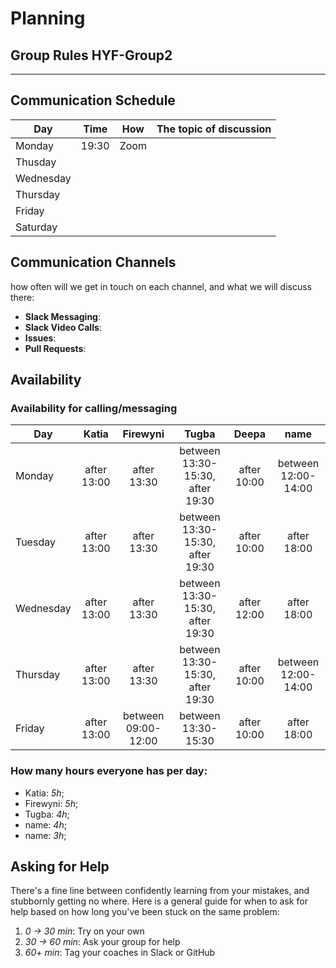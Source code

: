 # Planning

## Group Rules HYF-Group2

---

## Communication Schedule

| Day       | Time      | How          | The topic of discussion                 |
| --------- | :-------: | :----------: | --------------------------------------  |
| Monday    |  19:30         |     Zoom         |                                         |
| Thusday   |           |              |                                         |
| Wednesday |           |              |                                         |
| Thursday  |           |              |                                         |
| Friday    |           |              |                                         |
| Saturday  |           |              |                                         |

## Communication Channels

how often will we get in touch on each channel, and what we will discuss there:

- **Slack Messaging**:
- **Slack Video Calls**:
- **Issues**:
- **Pull Requests**:

## Availability

### Availability for calling/messaging

| Day       |    Katia    |    Firewyni     |    Tugba     |    Deepa     |        name         |
| --------- | :---------: | :---------: | :---------: | :---------: | :-----------------: |
| Monday    | after 13:00 | after 13:30 | between 13:30-15:30, after 19:30 |   after 10:00   | between 12:00-14:00 |
| Tuesday   | after 13:00  | after 13:30 | between 13:30-15:30, after 19:30 |   after 10:00  |     after 18:00     |
| Wednesday | after 13:00 | after 13:30 | between 13:30-15:30, after 19:30 | after 12:00 |     after 18:00     |
| Thursday  | after 13:00   | after 13:30 | between 13:30-15:30, after 19:30|   after 10:00   | between 12:00-14:00 |
| Friday    | after 13:00  |   between 09:00-12:00   | between 13:30-15:30|   after 10:00   |     after 18:00     |

### How many hours everyone has per day:

- Katia: _5h_;
- Firewyni: _5h_;
- Tugba: _4h_;
- name: _4h_;
- name: _3h_;

## Asking for Help

There's a fine line between confidently learning from your mistakes, and stubbornly getting no where. Here is a general guide for when to ask for help based on how long you've been stuck on the same problem:

1. _0 -> 30 min_: Try on your own
2. _30 -> 60 min_: Ask your group for help
3. _60+ min_: Tag your coaches in Slack or GitHub
